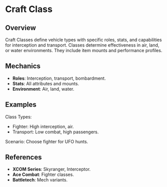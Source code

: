 # Craft Class

## Overview
Craft Classes define vehicle types with specific roles, stats, and capabilities for interception and transport. Classes determine effectiveness in air, land, or water environments. They include item mounts and performance profiles.

## Mechanics
- **Roles**: Interception, transport, bombardment.
- **Stats**: All attributes and mounts.
- **Environment**: Air, land, water.

## Examples

Class Types:
- Fighter: High interception, air.
- Transport: Low combat, high passengers.

Scenario: Choose fighter for UFO hunts.

## References
- **XCOM Series**: Skyranger, Interceptor.
- **Ace Combat**: Fighter classes.
- **Battletech**: Mech variants.